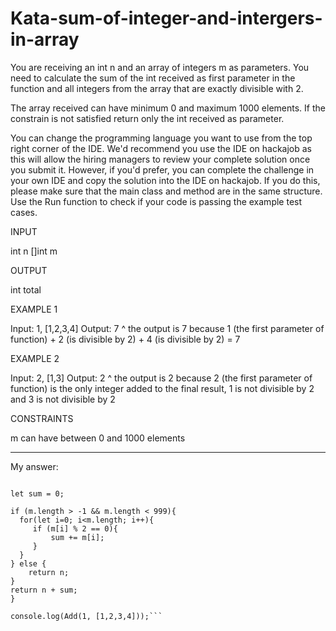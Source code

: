 # Kata-sum-of-integer-and-intergers-in-array

You are receiving an int n and an array of integers m as parameters. You need to calculate the sum of the int received as first parameter in the function and all integers from the array that are exactly divisible with 2.

The array received can have minimum 0 and maximum 1000 elements. If the constrain is not satisfied return only the int received as parameter.

You can change the programming language you want to use from the top right corner of the IDE.
We'd recommend you use the IDE on hackajob as this will allow the hiring managers to review your complete solution once you submit it. However, if you'd prefer, you can complete the challenge in your own IDE and copy the solution into the IDE on hackajob. If you do this, please make sure that the main class and method are in the same structure.
Use the Run function to check if your code is passing the example test cases.


INPUT

int n
[]int m


OUTPUT

int total


EXAMPLE 1

Input: 1, [1,2,3,4]
Output: 7
^ the output is 7 because 1 (the first parameter of function) + 2 (is divisible by 2) + 4 (is divisible by 2) = 7


EXAMPLE 2

Input: 2, [1,3]
Output: 2
^ the output is 2 because 2 (the first parameter of function) is the only integer added to the final result, 1 is not divisible by 2 and 3 is not divisible by 2


CONSTRAINTS

m can have between 0 and 1000 elements

----------------------------------------------

My answer:

```function Add(n,m){

let sum = 0;

if (m.length > -1 && m.length < 999){
  for(let i=0; i<m.length; i++){
	 if (m[i] % 2 == 0){
		 sum += m[i];
	 }
  }
} else {
	return n;
}
return n + sum;
}

console.log(Add(1, [1,2,3,4]));```
